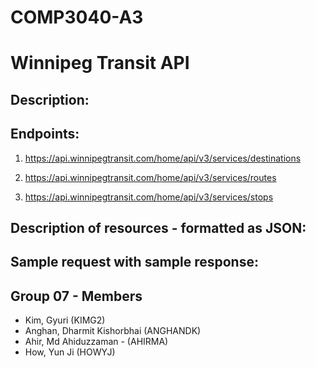 # COMP3040-A3

# Winnipeg Transit API

## Description: 

## Endpoints:

 1. https://api.winnipegtransit.com/home/api/v3/services/destinations

 2. https://api.winnipegtransit.com/home/api/v3/services/routes

 3. https://api.winnipegtransit.com/home/api/v3/services/stops

## Description of resources - formatted as JSON:

## Sample request with sample response:

## Group 07 - Members
 - Kim, Gyuri (KIMG2)
 - Anghan, Dharmit Kishorbhai (ANGHANDK)
 - Ahir, Md Ahiduzzaman - (AHIRMA)
 - How, Yun Ji (HOWYJ)
